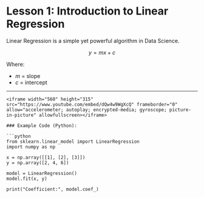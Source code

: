 # Lesson 1: Introduction to Linear Regression

Linear Regression is a simple yet powerful algorithm in Data Science.

$$ y = mx + c $$

Where:
- $m$ = slope
- $c$ = intercept

---

```
<iframe width="560" height="315" src="https://www.youtube.com/embed/dQw4w9WgXcQ" frameborder="0" allow="accelerometer; autoplay; encrypted-media; gyroscope; picture-in-picture" allowfullscreen></iframe> 

### Example Code (Python):

```python
from sklearn.linear_model import LinearRegression
import numpy as np

x = np.array([[1], [2], [3]])
y = np.array([2, 4, 6])

model = LinearRegression()
model.fit(x, y)

print("Coefficient:", model.coef_)
